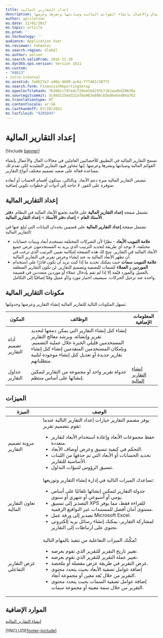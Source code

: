 ```yaml
---
title: إعداد التقارير المالية
description: تسمح التقارير المالية في تطبيق للأخصائيين العاملين في مجالات المال والأعمال بإنشاء القوائم المالية وصيانتها ونشرها وعرضها.
author: aprilolson
ms.date: 12/01/2017
ms.topic: article
ms.prod: ''
ms.technology: ''
audience: Application User
ms.reviewer: twheeloc
ms.search.region: Global
ms.author: aolson
ms.search.validFrom: 2016-11-30
ms.dyn365.ops.version: Version 1611
ms.custom:
- "68813"
- intro-internal
ms.assetid: fe8b27e7-a40a-4689-ac6a-7f7401c387f5
ms.search.form: FinanicalReportingSetup
ms.openlocfilehash: 76388cc797edcf29e4164255571b2aa4bd20638e
ms.sourcegitcommit: 3c4dd125ed321af8a983e89bcb5bd6e5ed04a762
ms.translationtype: HT
ms.contentlocale: ar-SA
ms.lasthandoff: 07/28/2022
ms.locfileid: "9205845"
---
```

# <a name="financial-reporting"></a>إعداد التقارير المالية

[!include [banner](../includes/banner.md)]

تسمح التقارير المالية في التطبيق للأخصائيين العاملين في مجالات المال والأعمال بإنشاء القوائم المالية وصيانتها ونشرها وعرضها. إنها تتجاوز قيود التقارير التقليدية لكي تقدم لك مساعدة فعالة على صعيد تصميم مختلف أنواع التقارير.

تتضمن التقارير المالية ميزة دعم الأبعاد. وبالتالي، ستكون أقسام الحساب أو أبعاده متوفرة على الفور. لا حاجة إلى أدوات أو خطوات تكوين إضافية.

## <a name="financial-reporting-setup"></a>إعداد التقارير المالية
تشتمل صفحة **إعداد التقارير المالية** على قائمة بجميع الأبعاد المالية في النظام. **دفتر الأستاذ العام** \> **إعداد دفتر الأستاذ** \> **إعداد التقارير المالية**.

تشتمل صفحة **إعداد التقارير المالية** على قسمين يحددان البيانات التي تُبلغ عنها في التقارير المالية:

- **علامة التبويب الأبعاد** - نظرًا لأن الشركات المختلفة تستخدم أبعاد وبنيات حسابات مختلفة، لا توجد أي طريقة لتحديد الترتيب الذي يريد به المستخدمون عرض جميع الأبعاد المالية في التقارير. تتيح لك هذه الصفحة إمكانية تعيين الترتيب الذي ترغب في أن تظهر الأبعاد المالية به عند إنشاء وعرض تقرير في التقارير المالية.
- **علامة التبويب سمات** حيث يمكنك تحديد ما إذا كنت تريد أن تكون قادرًا على استخدام **الموردين** و **العملاء** كسمات للتصفية وتصميم التقارير. لن تكون التقارير المتعلقة بالعميل والمورد قيّمة إلا إذا لم تقم بإدخال عملاء أو موردين متعددين في قسيمة واحدة عند ترحيل الحركات. سيضيف اختيار مورد و/أو عميل وقتًا إضافيًا إلى التكامل.

## <a name="financial-reporting-components"></a>مكونات التقارير المالية
تسهل المكونات التالية للتقارير المالية إنشاء التقارير وعرضها وجدولتها.

| المكون        | الوظائف | المعلومات الإضافية |
|------------------|-----------|------------------------|
| أداة تصميم التقارير  | إنشاء كتل إنشاء التقارير التي يمكن دمجها لتحديد تقرير وإنشائه. ويرشد معالج التقارير المستخدمين قليلي الخبرة خلال عملية التصميم. وبإمكان المستخدمين المتقدمين إنشاء كتل إنشاء تقارير جديدة أو تعديل كتل إنشاء موجودة لتلبية متطلباتهم. | |
| جداول التقارير | جدولة تقرير واحد أو مجموعة من التقارير لتمكين إنشائها على أساس منتظم. | [إنشاء التقارير المالية](generate-financial-report.md) |

## <a name="features"></a>الميزات
<table>
<thead>
<tr>
<th>الميزة</th>
<th>‏‏الوصف</th>
</tr>
</thead>
<tbody>
<tr>
<td>مرونة تصميم التقارير</td>
<td>يوفر مصمم التقارير خيارات إعداد التقارير التالية عندما تقوم بتصميم تقرير:
<ul>
<li>حفظ مجموعات الأبعاد وإعادة استخدام الأبعاد لتقارير متعددة.</li>
<li>التحكم في كيفية تنسيق وعرض أوصاف الأبعاد.</li>
<li>تحديد الحسابات أو الأبعاد التي تم حذفها من اللبنات الأساسية للتقارير.</li>
<li>تنسيق الرؤوس لتنبؤات التداول.</li>
</ul>
</td>
</tr>
<tr>
<td>تعاون التقارير المالية</td>
<td>تساعدك الميزات التالية في إدارة إنشاء التقارير وتوزيعها:
<ul>
<li>جدولة التقارير لتمكين إنشائها تلقائيًا على أساس يومي أو أسبوعي أو شهري أو سنوي.</li>
<li>التصدير إلى تنسيق XPS للقراءة فقط، مما يوفر مستوى أمان أفضل للمستندات عبر التواقيع الرقمية.</li>
<li>تصدير إلى ورقة عمل Microsoft Excel.</li>
<li>لمشاركة التقارير، يمكنك إنشاء رسائل بريد إلكتروني تحتوي على ارتباطات إلى التقارير.</li>
</ul>
</td>
</tr>
<tr>
<td>عرض التقارير التفاعلي</td>
<td>تُمكّنك الميزات التفاعلية من تنفيذ بالمهام التالية:
<ul>
<li>تغيير تاريخ التقرير للتقرير الذي تقوم بعرضه.</li>
<li>تغيير عملة التقرير للتقرير الذي تقوم بعرضه.</li>
<li>عرض التقرير في طريقة عرض مفصلة أو ملخصة.</li>
<li>إضافة عوامل تصفية الأبعاد بحيث يتحدد محتوى التقرير من خلال بُعد معين أو مجموعة أبعاد.</li>
<li>إضافة عوامل تصفية السمات بحيث يتحدد محتوى التقرير من خلال سمة معينة أو مجموعة سمات.</li>
</ul>
</td>
</tr>
</tbody>
</table>

## <a name="additional-resources"></a>الموارد الإضافية
[إنشاء التقارير المالية](generate-financial-report.md)


[!INCLUDE[footer-include](../../../includes/footer-banner.md)]
